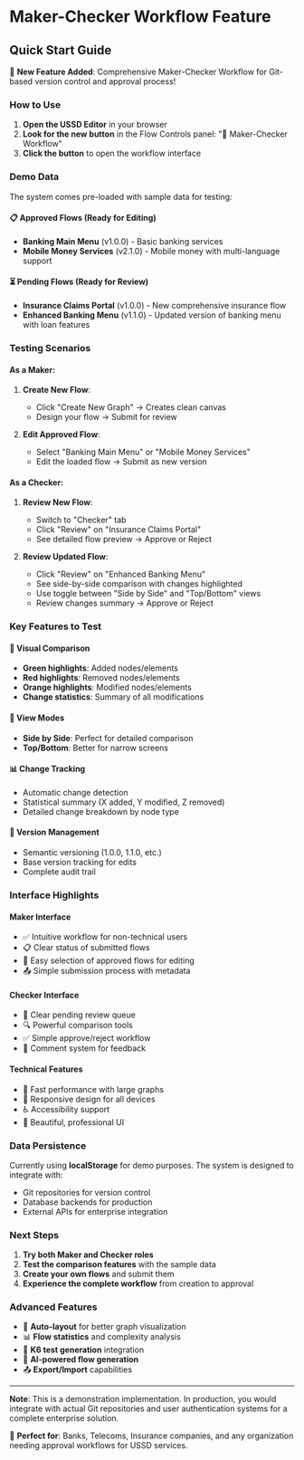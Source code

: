 # Maker-Checker Workflow Feature

## Quick Start Guide

🎉 **New Feature Added**: Comprehensive Maker-Checker Workflow for Git-based version control and approval process!

### How to Use

1. **Open the USSD Editor** in your browser
2. **Look for the new button** in the Flow Controls panel: "🔄 Maker-Checker Workflow"
3. **Click the button** to open the workflow interface

### Demo Data

The system comes pre-loaded with sample data for testing:

#### 📋 Approved Flows (Ready for Editing)
- **Banking Main Menu** (v1.0.0) - Basic banking services
- **Mobile Money Services** (v2.1.0) - Mobile money with multi-language support

#### ⏳ Pending Flows (Ready for Review)
- **Insurance Claims Portal** (v1.0.0) - New comprehensive insurance flow
- **Enhanced Banking Menu** (v1.1.0) - Updated version of banking menu with loan features

### Testing Scenarios

#### As a Maker:
1. **Create New Flow**:
   - Click "Create New Graph" → Creates clean canvas
   - Design your flow → Submit for review
   
2. **Edit Approved Flow**:
   - Select "Banking Main Menu" or "Mobile Money Services"
   - Edit the loaded flow → Submit as new version

#### As a Checker:
1. **Review New Flow**:
   - Switch to "Checker" tab
   - Click "Review" on "Insurance Claims Portal"
   - See detailed flow preview → Approve or Reject
   
2. **Review Updated Flow**:
   - Click "Review" on "Enhanced Banking Menu" 
   - See side-by-side comparison with changes highlighted
   - Use toggle between "Side by Side" and "Top/Bottom" views
   - Review changes summary → Approve or Reject

### Key Features to Test

#### 🎨 Visual Comparison
- **Green highlights**: Added nodes/elements
- **Red highlights**: Removed nodes/elements  
- **Orange highlights**: Modified nodes/elements
- **Change statistics**: Summary of all modifications

#### 🔄 View Modes
- **Side by Side**: Perfect for detailed comparison
- **Top/Bottom**: Better for narrow screens

#### 📊 Change Tracking
- Automatic change detection
- Statistical summary (X added, Y modified, Z removed)
- Detailed change breakdown by node type

#### 💾 Version Management
- Semantic versioning (1.0.0, 1.1.0, etc.)
- Base version tracking for edits
- Complete audit trail

### Interface Highlights

#### Maker Interface
- ✅ Intuitive workflow for non-technical users
- 📋 Clear status of submitted flows
- 🎯 Easy selection of approved flows for editing
- 📤 Simple submission process with metadata

#### Checker Interface  
- 👀 Clear pending review queue
- 🔍 Powerful comparison tools
- ✅ Simple approve/reject workflow
- 💬 Comment system for feedback

#### Technical Features
- 🚀 Fast performance with large graphs
- 📱 Responsive design for all devices
- ♿ Accessibility support
- 🎨 Beautiful, professional UI

### Data Persistence

Currently using **localStorage** for demo purposes. The system is designed to integrate with:
- Git repositories for version control
- Database backends for production
- External APIs for enterprise integration

### Next Steps

1. **Try both Maker and Checker roles**
2. **Test the comparison features** with the sample data
3. **Create your own flows** and submit them
4. **Experience the complete workflow** from creation to approval

### Advanced Features

- 🔄 **Auto-layout** for better graph visualization
- 📊 **Flow statistics** and complexity analysis  
- 🚀 **K6 test generation** integration
- 🤖 **AI-powered flow generation**
- 📤 **Export/Import** capabilities

---

**Note**: This is a demonstration implementation. In production, you would integrate with actual Git repositories and user authentication systems for a complete enterprise solution.

🎯 **Perfect for**: Banks, Telecoms, Insurance companies, and any organization needing approval workflows for USSD services.

